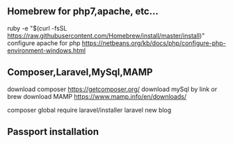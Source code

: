 
## Homebrew for php7,apache, etc...
 ruby -e "$(curl -fsSL https://raw.githubusercontent.com/Homebrew/install/master/install)" <br/>
 configure apache for php https://netbeans.org/kb/docs/php/configure-php-environment-windows.html

## Composer,Laravel,MySql,MAMP

 download composer https://getcomposer.org/ 
 download mySql by link or brew
 download MAMP https://www.mamp.info/en/downloads/

 composer global require laravel/installer
 laravel new blog

## Passport installation




